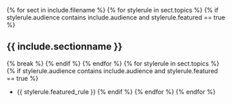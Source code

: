 {% for sect in include.filename %}
    {% for stylerule in sect.topics %}
        {% if stylerule.audience contains include.audience and stylerule.featured == true %}
## {{ include.sectionname }}
{% break %}
        {% endif %}
    {% endfor %}
    {% for stylerule in sect.topics %}
        {% if stylerule.audience contains include.audience and stylerule.featured == true %}
* {{ stylerule.featured_rule }}
        {% endif %}
    {% endfor %}
{% endfor %}
